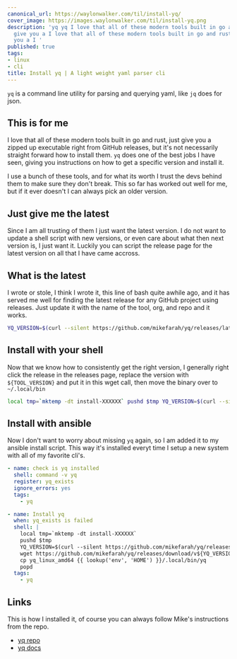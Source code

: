 ```yaml
---
canonical_url: https://waylonwalker.com/til/install-yq/
cover_image: https://images.waylonwalker.com/til/install-yq.png
description: 'yq yq I love that all of these modern tools built in go and rust, just
  give you a I love that all of these modern tools built in go and rust, just give
  you a I '
published: true
tags:
- linux
- cli
title: Install yq | A light weight yaml parser cli
---
```


`yq` is a command line utility for parsing and querying yaml, like `jq` does for json.

## This is for me

I love that all of these modern tools built in go and rust, just give you a zipped up executable right from GitHub releases, but it's not necessarily straight forward how to install them.  `yq` does one of the best jobs I have seen, giving you instructions on how to get a specific version and install it.


I use a bunch of these tools, and for what its worth I trust the devs behind them to make sure they don't break.  This so far has worked out well for me, but if it ever doesn't I can always pick an older version.

## Just give me the latest

Since I am all trusting of them I just want the latest version.  I do not want to update a shell script with new versions, or even care about what then next version is, I just want it. Luckily you can script the release page for the latest version on all that I have came accross.

## What is the latest

I wrote or stole, I think I wrote it, this line of bash quite awhile ago, and it has served me well for finding the latest release for any GitHub project using releases.  Just update it with the name of the tool, org, and repo and it works.

``` bash
YQ_VERSION=$(curl --silent https://github.com/mikefarah/yq/releases/latest | tr -d '"' | sed 's/^.*tag\///g' | sed 's/>.*$//g' | sed 's/^v//')
```

## Install with your shell

Now that we know how to consistently get the right version, I generally right click the release in the releases page, replace the version with
`${TOOL_VERSION}` and put it in this wget call, then move the binary over to `~/.local/bin`

``` bash
local tmp=`mktemp -dt install-XXXXXX` pushd $tmp YQ_VERSION=$(curl --silent https://github.com/mikefarah/yq/releases/latest | tr -d '"' | sed 's/^.*tag\///g' | sed 's/>.*$//g' | sed 's/^v//') wget https://github.com/mikefarah/yq/releases/download/v${YQ_VERSION}/yq_linux_amd64.tar.gz -O- -q | tar -zxf - -C /tmp cp yq_linux_amd64 ~/.local/bin/yq popd
```

## Install with ansible

Now I don't want to worry about missing `yq` again, so I am added it to my ansible install script.  This way it's installed everyt time I setup a new system with all of my favorite cli's.

``` yaml
- name: check is yq installed
  shell: command -v yq
  register: yq_exists
  ignore_errors: yes
  tags:
    - yq

- name: Install yq
  when: yq_exists is failed
  shell: |
    local tmp=`mktemp -dt install-XXXXXX`
    pushd $tmp
    YQ_VERSION=$(curl --silent https://github.com/mikefarah/yq/releases/latest | tr -d '"' | sed 's/^.*tag\///g' | sed 's/>.*$//g' | sed 's/^v//')
    wget https://github.com/mikefarah/yq/releases/download/v${YQ_VERSION}/yq_linux_amd64.tar.gz -O- -q | tar -zxf - -C /tmp
    cp yq_linux_amd64 {{ lookup('env', 'HOME') }}/.local/bin/yq
    popd
  tags:
    - yq
```

## Links

This is how I installed it, of course you can always follow Mike's instructions from the repo.

* [yq repo](https://github.com/mikefarah/yq)
* [yq docs](https://mikefarah.gitbook.io/yq/)